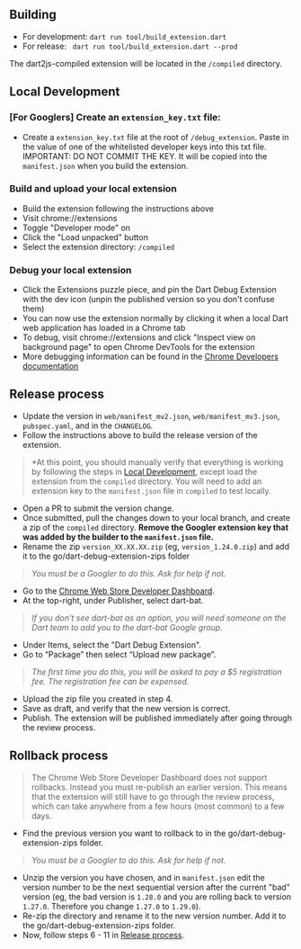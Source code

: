## Building

- For development: `dart run tool/build_extension.dart`
- For release: ` dart run tool/build_extension.dart --prod`

The dart2js-compiled extension will be located in the `/compiled` directory.

## Local Development

### \[For Googlers\] Create an `extension_key.txt` file:

- Create a `extension_key.txt` file at the root of `/debug_extension`. Paste in
  the value of one of the whitelisted developer keys into this txt file.
  IMPORTANT: DO NOT COMMIT THE KEY. It will be copied into the `manifest.json`
  when you build the extension.

### Build and upload your local extension

- Build the extension following the instructions above
- Visit chrome://extensions
- Toggle "Developer mode" on
- Click the "Load unpacked" button
- Select the extension directory: `/compiled`

### Debug your local extension

- Click the Extensions puzzle piece, and pin the Dart Debug Extension with the
  dev icon (unpin the published version so you don't confuse them)
- You can now use the extension normally by clicking it when a local Dart web
  application has loaded in a Chrome tab
- To debug, visit chrome://extensions and click "Inspect view on background
  page" to open Chrome DevTools for the extension
- More debugging information can be found in the
  [Chrome Developers documentation](https://developer.chrome.com/docs/extensions/mv3/devguide/)

## Release process

- Update the version in `web/manifest_mv2.json`, `web/manifest_mv3.json`, `pubspec.yaml`, and in the
  `CHANGELOG`.
- Follow the instructions above to build the release version of the extension.

> \*At this point, you should manually verify that everything is working by
> following the steps in [Local Development](#local-development), except load
> the extension from the `compiled` directory. You will need to add an extension
> key to the `manifest.json` file in `compiled` to test locally.

- Open a PR to submit the version change.
- Once submitted, pull the changes down to your local branch, and create a zip
  of the `compiled` directory. **Remove the Googler extension key that was added
  by the builder to the `manifest.json` file.**
- Rename the zip `version_XX.XX.XX.zip` (eg, `version_1.24.0.zip`) and add it to
  the go/dart-debug-extension-zips folder

> _You must be a Googler to do this. Ask for help if not._

- Go to the
  [Chrome Web Store Developer Dashboard](https://chrome.google.com/webstore/devconsole).
- At the top-right, under Publisher, select dart-bat.

> _If you don’t see dart-bat as an option, you will need someone on the Dart
> team to add you to the dart-bat Google group._

- Under Items, select the "Dart Debug Extension".
- Go to “Package” then select “Upload new package”.

> _The first time you do this, you will be asked to pay a $5 registration fee.
> The registration fee can be expensed._

- Upload the zip file you created in step 4.
- Save as draft, and verify that the new version is correct.
- Publish. The extension will be published immediately after going through the
  review process.

## Rollback process

> The Chrome Web Store Developer Dashboard does not support rollbacks. Instead
> you must re-publish an earlier version. This means that the extension will
> still have to go through the review process, which can take anywhere from a
> few hours (most common) to a few days.

- Find the previous version you want to rollback to in the
  go/dart-debug-extension-zips folder.

> _You must be a Googler to do this. Ask for help if not._

- Unzip the version you have chosen, and in `manifest.json` edit the version
  number to be the next sequential version after the current "bad" version (eg,
  the bad version is `1.28.0` and you are rolling back to version `1.27.0`.
  Therefore you change `1.27.0` to `1.29.0`).
- Re-zip the directory and rename it to the new version number. Add it to the
  go/dart-debug-extension-zips folder.
- Now, follow steps 6 - 11 in [Release process](#release-process).
